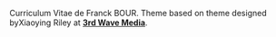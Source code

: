 Curriculum Vitae de Franck BOUR.
Theme based on theme designed byXiaoying Riley at [**3rd Wave Media**](http://themes.3rdwavemedia.com/).